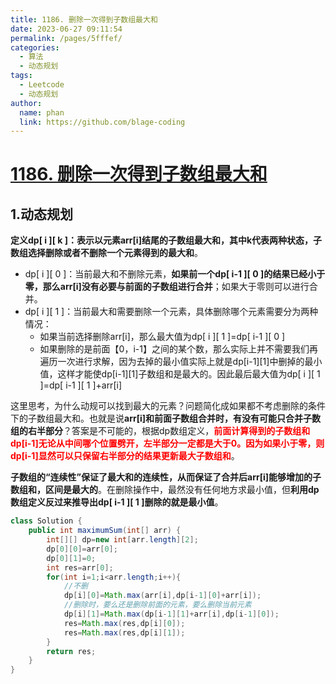 ```yaml
---
title: 1186. 删除一次得到子数组最大和
date: 2023-06-27 09:11:54
permalink: /pages/5fffef/
categories:
  - 算法
  - 动态规划
tags:
  - Leetcode
  - 动态规划
author: 
  name: phan
  link: https://github.com/blage-coding
---
```

# [1186. 删除一次得到子数组最大和](https://leetcode.cn/problems/maximum-subarray-sum-with-one-deletion/)

## 1.动态规划

**定义dp\[ i \]\[ k \]：表示以元素arr\[i\]结尾的子数组最大和，其中k代表两种状态，子数组选择删除或者不删除一个元素得到的最大和**。

- dp\[ i \]\[ 0 \]：当前最大和不删除元素，**如果前一个dp\[ i-1 \]\[ 0 \]的结果已经小于零，那么arr\[i\]没有必要与前面的子数组进行合并**；如果大于零则可以进行合并。
- dp\[ i \]\[ 1 \]：当前最大和需要删除一个元素，具体删除哪个元素需要分为两种情况：
  - 如果当前选择删除arr\[i\]，那么最大值为dp\[ i \]\[ 1 \]=dp\[ i-1 \]\[ 0 \]
  - 如果删除的是前面【0，i-1】之间的某个数，那么实际上并不需要我们再遍历一次进行求解，因为去掉的最小值实际上就是dp\[i-1\]\[1\]中删掉的最小值，这样才能使dp\[i-1\]\[1\]子数组和是最大的。因此最后最大值为dp\[ i \]\[ 1 \]=dp\[ i-1 \]\[ 1 \]+arr\[i\]

这里思考，为什么动规可以找到最大的元素？问题简化成如果都不考虑删除的条件下的子数组最大和。也就是说**arr\[i\]和前面子数组合并时，有没有可能只合并子数组的右半部分**？答案是不可能的，根据dp数组定义，<font color="red">**前面计算得到的子数组和dp\[i-1\]无论从中间哪个位置劈开，左半部分一定都是大于0。因为如果小于零，则dp\[i-1\]显然可以只保留右半部分的结果更新最大子数组和**</font>。

**子数组的“连续性”保证了最大和的连续性，从而保证了合并后arr\[i\]能够增加的子数组和，区间是最大的**。在删除操作中，最然没有任何地方求最小值，但**利用dp数组定义反过来推导出dp\[ i-1 \]\[ 1 \]删除的就是最小值**。

```java
class Solution {
    public int maximumSum(int[] arr) {
        int[][] dp=new int[arr.length][2];
        dp[0][0]=arr[0];
        dp[0][1]=0;
        int res=arr[0];
        for(int i=1;i<arr.length;i++){
            //不删
            dp[i][0]=Math.max(arr[i],dp[i-1][0]+arr[i]);
            //删除时，要么还是删除前面的元素，要么删除当前元素
            dp[i][1]=Math.max(dp[i-1][1]+arr[i],dp[i-1][0]);
            res=Math.max(res,dp[i][0]);
            res=Math.max(res,dp[i][1]);
        }
        return res; 
    }
}
```